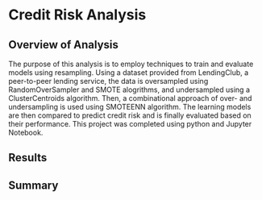 # Credit Risk Analysis

## Overview of Analysis

The purpose of this analysis is to employ techniques to train and evaluate models using resampling. Using a dataset provided from LendingClub, a peer-to-peer lending service, the data is oversampled using RandomOverSampler and SMOTE alogrithms, and undersampled using a ClusterCentroids algorithm. Then, a combinational approach of over- and undersampling is used using SMOTEENN algorithm. The learning models are then compared to predict credit risk and is finally evaluated based on their performance. This project was completed using python and Jupyter Notebook.

## Results

## Summary
